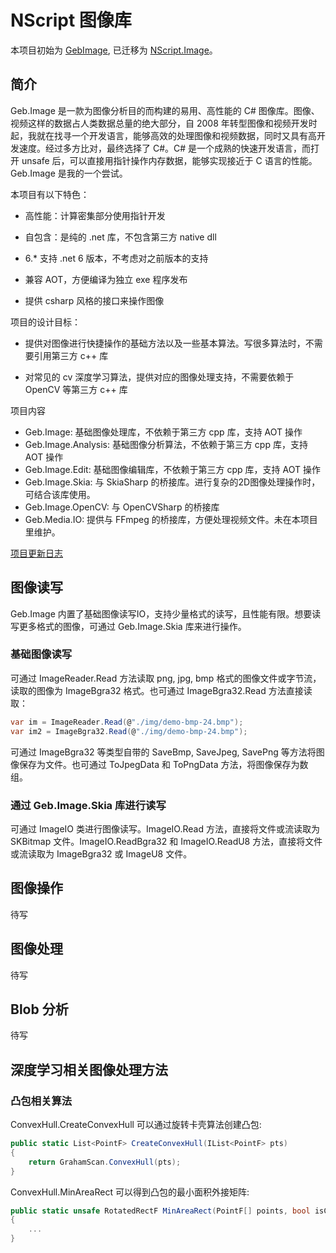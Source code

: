 NScript 图像库
========

本项目初始为 [GebImage](https://github.com/xiaotie/GebImage), 已迁移为 [NScript.Image](https://github.com/nscript-site/NScript.Image)。

## 简介

Geb.Image 是一款为图像分析目的而构建的易用、高性能的 C# 图像库。图像、视频这样的数据占人类数据总量的绝大部分，自 2008 年转型图像和视频开发时起，我就在找寻一个开发语言，能够高效的处理图像和视频数据，同时又具有高开发速度。经过多方比对，最终选择了 C#。C# 是一个成熟的快速开发语言，而打开 unsafe 后，可以直接用指针操作内存数据，能够实现接近于 C 语言的性能。Geb.Image 是我的一个尝试。

本项目有以下特色：

- 高性能：计算密集部分使用指针开发

- 自包含：是纯的 .net 库，不包含第三方 native dll

- 6.* 支持 .net 6 版本，不考虑对之前版本的支持

- 兼容 AOT，方便编译为独立 exe 程序发布

- 提供 csharp 风格的接口来操作图像

项目的设计目标：

- 提供对图像进行快捷操作的基础方法以及一些基本算法。写很多算法时，不需要引用第三方 c++ 库

- 对常见的 cv 深度学习算法，提供对应的图像处理支持，不需要依赖于 OpenCV 等第三方 c++ 库

项目内容

- Geb.Image: 基础图像处理库，不依赖于第三方 cpp 库，支持 AOT 操作
- Geb.Image.Analysis: 基础图像分析算法，不依赖于第三方 cpp 库，支持 AOT 操作
- Geb.Image.Edit: 基础图像编辑库，不依赖于第三方 cpp 库，支持 AOT 操作
- Geb.Image.Skia: 与 SkiaSharp 的桥接库。进行复杂的2D图像处理操作时，可结合该库使用。
- Geb.Image.OpenCV: 与 OpenCVSharp 的桥接库
- Geb.Media.IO: 提供与 FFmpeg 的桥接库，方便处理视频文件。未在本项目里维护。


[项目更新日志](doc/Release.md)

## 图像读写

Geb.Image 内置了基础图像读写IO，支持少量格式的读写，且性能有限。想要读写更多格式的图像，可通过 Geb.Image.Skia 库来进行操作。

### 基础图像读写

可通过 ImageReader.Read 方法读取 png, jpg, bmp 格式的图像文件或字节流，读取的图像为 ImageBgra32 格式。也可通过 ImageBgra32.Read 方法直接读取：

```csharp
var im = ImageReader.Read(@"./img/demo-bmp-24.bmp");
var im2 = ImageBgra32.Read(@"./img/demo-bmp-24.bmp");
```

可通过 ImageBgra32 等类型自带的 SaveBmp, SaveJpeg, SavePng 等方法将图像保存为文件。也可通过 ToJpegData 和 ToPngData 方法，将图像保存为数组。

### 通过 Geb.Image.Skia 库进行读写

可通过 ImageIO 类进行图像读写。ImageIO.Read 方法，直接将文件或流读取为 SKBitmap 文件。ImageIO.ReadBgra32 和 ImageIO.ReadU8 方法，直接将文件或流读取为 ImageBgra32 或 ImageU8 文件。

## 图像操作

待写

## 图像处理

待写

## Blob 分析

待写

## 深度学习相关图像处理方法

### 凸包相关算法

ConvexHull.CreateConvexHull 可以通过旋转卡壳算法创建凸包:

```csharp
public static List<PointF> CreateConvexHull(IList<PointF> pts)
{
    return GrahamScan.ConvexHull(pts);
}
```

ConvexHull.MinAreaRect 可以得到凸包的最小面积外接矩阵:

```csharp
public static unsafe RotatedRectF MinAreaRect(PointF[] points, bool isClockwiseConvexHullVertices = false)
{
    ...
}
```